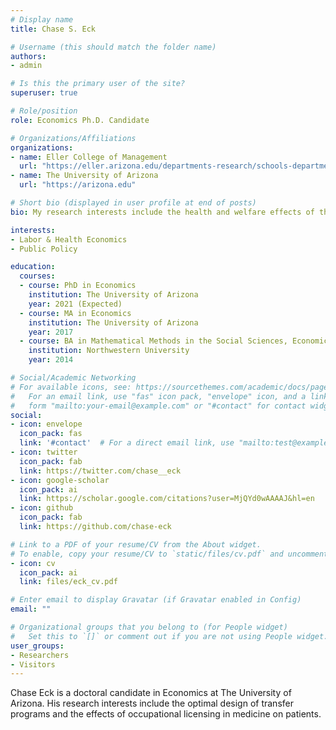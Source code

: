 ```yaml
---
# Display name
title: Chase S. Eck

# Username (this should match the folder name)
authors:
- admin

# Is this the primary user of the site?
superuser: true

# Role/position
role: Economics Ph.D. Candidate

# Organizations/Affiliations
organizations:
- name: Eller College of Management
  url: "https://eller.arizona.edu/departments-research/schools-departments/economics"
- name: The University of Arizona
  url: "https://arizona.edu"

# Short bio (displayed in user profile at end of posts)
bio: My research interests include the health and welfare effects of the safety net and health policy.

interests:
- Labor & Health Economics
- Public Policy

education:
  courses:
  - course: PhD in Economics
    institution: The University of Arizona
    year: 2021 (Expected)
  - course: MA in Economics
    institution: The University of Arizona
    year: 2017
  - course: BA in Mathematical Methods in the Social Sciences, Economics, and Math
    institution: Northwestern University
    year: 2014

# Social/Academic Networking
# For available icons, see: https://sourcethemes.com/academic/docs/page-builder/#icons
#   For an email link, use "fas" icon pack, "envelope" icon, and a link in the
#   form "mailto:your-email@example.com" or "#contact" for contact widget.
social:
- icon: envelope
  icon_pack: fas
  link: '#contact'  # For a direct email link, use "mailto:test@example.org".
- icon: twitter
  icon_pack: fab
  link: https://twitter.com/chase__eck
- icon: google-scholar
  icon_pack: ai
  link: https://scholar.google.com/citations?user=MjQYd0wAAAAJ&hl=en
- icon: github
  icon_pack: fab
  link: https://github.com/chase-eck

# Link to a PDF of your resume/CV from the About widget.
# To enable, copy your resume/CV to `static/files/cv.pdf` and uncomment the lines below.
- icon: cv
  icon_pack: ai
  link: files/eck_cv.pdf

# Enter email to display Gravatar (if Gravatar enabled in Config)
email: ""

# Organizational groups that you belong to (for People widget)
#   Set this to `[]` or comment out if you are not using People widget.
user_groups:
- Researchers
- Visitors
---
```


Chase Eck is a doctoral candidate in Economics at The University of Arizona. His research interests include the optimal design of transfer programs and the effects of  occupational licensing in medicine on patients.

